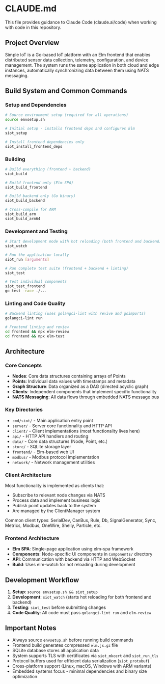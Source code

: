 # CLAUDE.md

This file provides guidance to Claude Code (claude.ai/code) when working with code in this repository.

## Project Overview

Simple IoT is a Go-based IoT platform with an Elm frontend that enables distributed sensor data collection, telemetry, configuration, and device management. The system runs the same application in both cloud and edge instances, automatically synchronizing data between them using NATS messaging.

## Build System and Common Commands

### Setup and Dependencies
```bash
# Source environment setup (required for all operations)
source envsetup.sh

# Initial setup - installs frontend deps and configures Elm
siot_setup

# Install frontend dependencies only
siot_install_frontend_deps
```

### Building
```bash
# Build everything (frontend + backend)
siot_build

# Build frontend only (Elm SPA)
siot_build_frontend

# Build backend only (Go binary)
siot_build_backend

# Cross-compile for ARM
siot_build_arm
siot_build_arm64
```

### Development and Testing
```bash
# Start development mode with hot reloading (both frontend and backend)
siot_watch

# Run the application locally
siot_run [arguments]

# Run complete test suite (frontend + backend + linting)
siot_test

# Test individual components
siot_test_frontend
go test -race ./...
```

### Linting and Code Quality
```bash
# Backend linting (uses golangci-lint with revive and goimports)
golangci-lint run

# Frontend linting and review
cd frontend && npx elm-review
cd frontend && npx elm-test
```

## Architecture

### Core Concepts
- **Nodes**: Core data structures containing arrays of Points
- **Points**: Individual data values with timestamps and metadata
- **Graph Structure**: Data organized as a DAG (directed acyclic graph)
- **Clients**: Independent components that implement specific functionality
- **NATS Messaging**: All data flows through embedded NATS message bus

### Key Directories
- `cmd/siot/` - Main application entry point
- `server/` - Server core functionality and HTTP API
- `client/` - Client implementations (most functionality lives here)
- `api/` - HTTP API handlers and routing
- `data/` - Core data structures (Node, Point, etc.)
- `store/` - SQLite storage layer
- `frontend/` - Elm-based web UI
- `modbus/` - Modbus protocol implementation
- `network/` - Network management utilities

### Client Architecture
Most functionality is implemented as clients that:
- Subscribe to relevant node changes via NATS
- Process data and implement business logic
- Publish point updates back to the system
- Are managed by the ClientManager system

Common client types: SerialDev, CanBus, Rule, Db, SignalGenerator, Sync, Metrics, Modbus, OneWire, Shelly, Particle, etc.

### Frontend Architecture
- **Elm SPA**: Single-page application using elm-spa framework
- **Components**: Node-specific UI components in `Components/` directory
- **API**: Communication with backend via HTTP and WebSocket
- **Build**: Uses elm-watch for hot reloading during development

## Development Workflow

1. **Setup**: `source envsetup.sh && siot_setup`
2. **Development**: `siot_watch` (starts hot reloading for both frontend and backend)
3. **Testing**: `siot_test` before submitting changes
4. **Code Quality**: All code must pass `golangci-lint run` and `elm-review`

## Important Notes

- Always source `envsetup.sh` before running build commands
- Frontend build generates compressed `elm.js.gz` file
- SQLite database stores all application data
- System supports TLS with certificates via `siot_mkcert` and `siot_run_tls`
- Protocol buffers used for efficient data serialization (`siot_protobuf`)
- Cross-platform support (Linux, macOS, Windows with ARM variants)
- Embedded systems focus - minimal dependencies and binary size optimization